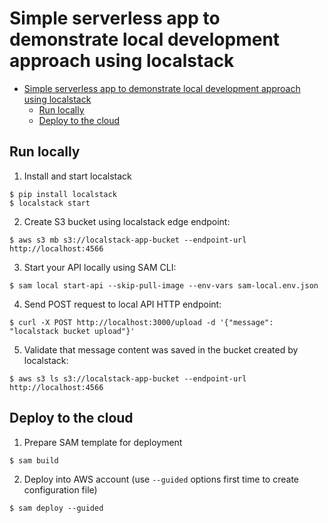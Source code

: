 # Simple serverless app to demonstrate local development approach using localstack

- [Simple serverless app to demonstrate local development approach using localstack](#simple-serverless-app-to-demonstrate-local-development-approach-using-localstack)
  - [Run locally](#run-locally)
  - [Deploy to the cloud](#deploy-to-the-cloud)

## Run locally

1. Install and start localstack

```
$ pip install localstack
$ localstack start
```

2. Create S3 bucket using localstack edge endpoint:

```
$ aws s3 mb s3://localstack-app-bucket --endpoint-url http://localhost:4566
```

3. Start your API locally using SAM CLI:

```
$ sam local start-api --skip-pull-image --env-vars sam-local.env.json
```

4. Send POST request to local API HTTP endpoint:

```
$ curl -X POST http://localhost:3000/upload -d '{"message": "localstack bucket upload"}'
```

5. Validate that message content was saved in the bucket created by localstack:

```
$ aws s3 ls s3://localstack-app-bucket --endpoint-url http://localhost:4566
```

## Deploy to the cloud

1. Prepare SAM template for deployment

```
$ sam build
```

2. Deploy into AWS account (use `--guided` options first time to create configuration file)

```
$ sam deploy --guided
```
